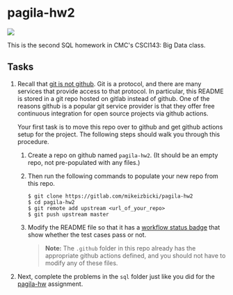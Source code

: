 # pagila-hw2
[![](https://github.com/eoinoconnell04/pagila2/workflows/tests/badge.svg)](https://github.com/eoinoconnell04/pagila2/actions/workflows/test,yml)


This is the second SQL homework in CMC's CSCI143: Big Data class.

## Tasks

1. Recall that [git is not github](https://pedrorijo.com/blog/git-init/#what-is-not-git).
    Git is a protocol, and there are many services that provide access to that protocol.
    In particular, this README is stored in a git repo hosted on gitlab instead of github.
    One of the reasons github is a popular git service provider is that they offer free continuous integration for open source projects via github actions.

    Your first task is to move this repo over to github and get github actions setup for the project.
    The following steps should walk you through this procedure.

    1. Create a repo on github named `pagila-hw2`.
        (It should be an empty repo, not pre-populated with any files.)

    1. Then run the following commands to populate your new repo from this repo.

        ```
        $ git clone https://gitlab.com/mikeizbicki/pagila-hw2
        $ cd pagila-hw2
        $ git remote add upstream <url_of_your_repo>
        $ git push upstream master
        ```

    1. Modify the README file so that it has a [workflow status badge](https://docs.github.com/en/actions/monitoring-and-troubleshooting-workflows/adding-a-workflow-status-badge) that show whether the test cases pass or not.

        > **Note:**
        > The `.github` folder in this repo already has the appropriate github actions defined,
        > and you should not have to modify any of these files.

1. Next, complete the problems in the `sql` folder just like you did for the [pagila-hw](https://github.com/mikeizbicki/pagila-hw) assignment.
